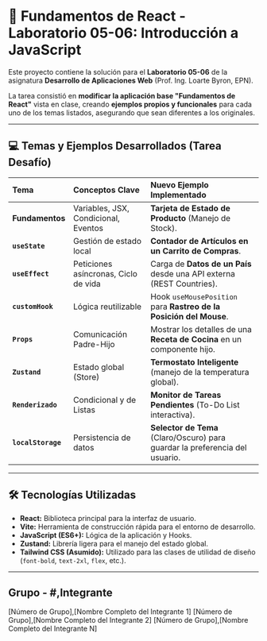 # 🚀 Fundamentos de React - Laboratorio 05-06: Introducción a JavaScript

Este proyecto contiene la solución para el **Laboratorio 05-06** de la asignatura **Desarrollo de Aplicaciones Web** (Prof. Ing. Loarte Byron, EPN).

La tarea consistió en **modificar la aplicación base "Fundamentos de React"** vista en clase, creando **ejemplos propios y funcionales** para cada uno de los temas listados, asegurando que sean diferentes a los originales.

---

## 💻 Temas y Ejemplos Desarrollados (Tarea Desafío)

| Tema | Conceptos Clave | Nuevo Ejemplo Implementado |
| :--- | :--- | :--- |
| **Fundamentos** | Variables, JSX, Condicional, Eventos | **Tarjeta de Estado de Producto** (Manejo de Stock). |
| **`useState`** | Gestión de estado local | **Contador de Artículos en un Carrito de Compras**. |
| **`useEffect`** | Peticiones asíncronas, Ciclo de vida | Carga de **Datos de un País** desde una API externa (REST Countries). |
| **`customHook`** | Lógica reutilizable | Hook `useMousePosition` para **Rastreo de la Posición del Mouse**. |
| **`Props`** | Comunicación Padre-Hijo | Mostrar los detalles de una **Receta de Cocina** en un componente hijo. |
| **`Zustand`** | Estado global (Store) | **Termostato Inteligente** (manejo de la temperatura global). |
| **`Renderizado`** | Condicional y de Listas | **Monitor de Tareas Pendientes** (To-Do List interactiva). |
| **`localStorage`** | Persistencia de datos | **Selector de Tema** (Claro/Oscuro) para guardar la preferencia del usuario. |

---

## 🛠️ Tecnologías Utilizadas

* **React:** Biblioteca principal para la interfaz de usuario.
* **Vite:** Herramienta de construcción rápida para el entorno de desarrollo.
* **JavaScript (ES6+):** Lógica de la aplicación y Hooks.
* **Zustand:** Librería ligera para el manejo del estado global.
* **Tailwind CSS (Asumido):** Utilizado para las clases de utilidad de diseño (`font-bold`, `text-2xl`, `flex`, etc.).

---

## Grupo - #,Integrante
[Número de Grupo],[Nombre Completo del Integrante 1]
[Número de Grupo],[Nombre Completo del Integrante 2]
[Número de Grupo],[Nombre Completo del Integrante N]

